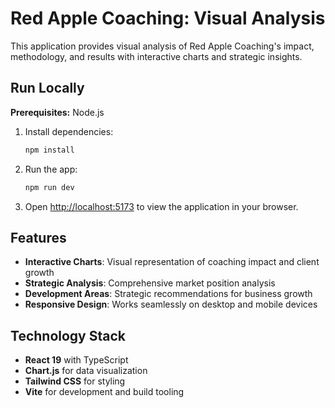 # Red Apple Coaching: Visual Analysis

This application provides visual analysis of Red Apple Coaching's impact, methodology, and results with interactive charts and strategic insights.

## Run Locally

**Prerequisites:** Node.js

1. Install dependencies:
   ```bash
   npm install
   ```

2. Run the app:
   ```bash
   npm run dev
   ```

3. Open [http://localhost:5173](http://localhost:5173) to view the application in your browser.

## Features

- **Interactive Charts**: Visual representation of coaching impact and client growth
- **Strategic Analysis**: Comprehensive market position analysis
- **Development Areas**: Strategic recommendations for business growth
- **Responsive Design**: Works seamlessly on desktop and mobile devices

## Technology Stack

- **React 19** with TypeScript
- **Chart.js** for data visualization
- **Tailwind CSS** for styling
- **Vite** for development and build tooling
